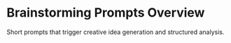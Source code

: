 # Brainstorming Prompts Overview

Short prompts that trigger creative idea generation and structured analysis.
